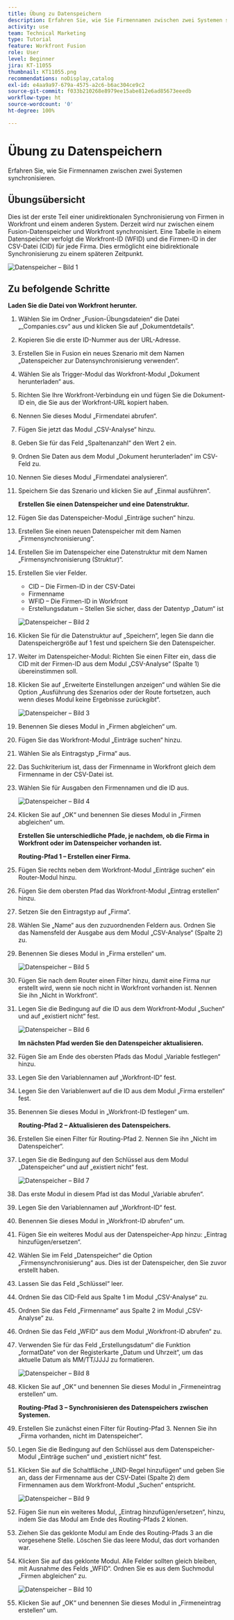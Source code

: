 ```yaml
---
title: Übung zu Datenspeichern
description: Erfahren Sie, wie Sie Firmennamen zwischen zwei Systemen synchronisieren. (Sollte zwischen 60 und 160 Zeichen lang sein, ist jedoch 59 Zeichen lang)
activity: use
team: Technical Marketing
type: Tutorial
feature: Workfront Fusion
role: User
level: Beginner
jira: KT-11055
thumbnail: KT11055.png
recommendations: noDisplay,catalog
exl-id: e4aa9a97-679a-4575-a2c6-b6ac304ce9c2
source-git-commit: f033b210268e8979ee15abe812e6ad85673eeedb
workflow-type: ht
source-wordcount: '0'
ht-degree: 100%

---
```


# Übung zu Datenspeichern

Erfahren Sie, wie Sie Firmennamen zwischen zwei Systemen synchronisieren.

## Übungsübersicht

Dies ist der erste Teil einer unidirektionalen Synchronisierung von Firmen in Workfront und einem anderen System. Derzeit wird nur zwischen einem Fusion-Datenspeicher und Workfront synchronisiert. Eine Tabelle in einem Datenspeicher verfolgt die Workfront-ID (WFID) und die Firmen-ID in der CSV-Datei (CID) für jede Firma. Dies ermöglicht eine bidirektionale Synchronisierung zu einem späteren Zeitpunkt.

![Datenspeicher – Bild 1](../12-exercises/assets/data-stores-walkthrough-1.png)

## Zu befolgende Schritte

**Laden Sie die Datei von Workfront herunter.**

1. Wählen Sie im Ordner „Fusion-Übungsdateien“ die Datei „_Companies.csv“ aus und klicken Sie auf „Dokumentdetails“.
1. Kopieren Sie die erste ID-Nummer aus der URL-Adresse.
1. Erstellen Sie in Fusion ein neues Szenario mit dem Namen „Datenspeicher zur Datensynchronisierung verwenden“.
1. Wählen Sie als Trigger-Modul das Workfront-Modul „Dokument herunterladen“ aus.
1. Richten Sie Ihre Workfront-Verbindung ein und fügen Sie die Dokument-ID ein, die Sie aus der Workfront-URL kopiert haben.
1. Nennen Sie dieses Modul „Firmendatei abrufen“.
1. Fügen Sie jetzt das Modul „CSV-Analyse“ hinzu.
1. Geben Sie für das Feld „Spaltenanzahl“ den Wert 2 ein.
1. Ordnen Sie Daten aus dem Modul „Dokument herunterladen“ im CSV-Feld zu.
1. Nennen Sie dieses Modul „Firmendatei analysieren“.
1. Speichern Sie das Szenario und klicken Sie auf „Einmal ausführen“.

   **Erstellen Sie einen Datenspeicher und eine Datenstruktur.**

1. Fügen Sie das Datenspeicher-Modul „Einträge suchen“ hinzu.
1. Erstellen Sie einen neuen Datenspeicher mit dem Namen „Firmensynchronisierung“.
1. Erstellen Sie im Datenspeicher eine Datenstruktur mit dem Namen „Firmensynchronisierung (Struktur)“.
1. Erstellen Sie vier Felder.

   + CID – Die Firmen-ID in der CSV-Datei
   + Firmenname
   + WFID – Die Firmen-ID in Workfront
   + Erstellungsdatum – Stellen Sie sicher, dass der Datentyp „Datum“ ist

   ![Datenspeicher – Bild 2](../12-exercises/assets/data-stores-walkthrough-2.png)

1. Klicken Sie für die Datenstruktur auf „Speichern“, legen Sie dann die Datenspeichergröße auf 1 fest und speichern Sie den Datenspeicher.
1. Weiter im Datenspeicher-Modul: Richten Sie einen Filter ein, dass die CID mit der Firmen-ID aus dem Modul „CSV-Analyse“ (Spalte 1) übereinstimmen soll.
1. Klicken Sie auf „Erweiterte Einstellungen anzeigen“ und wählen Sie die Option „Ausführung des Szenarios oder der Route fortsetzen, auch wenn dieses Modul keine Ergebnisse zurückgibt“.

   ![Datenspeicher – Bild 3](../12-exercises/assets/data-stores-walkthrough-3.png)

1. Benennen Sie dieses Modul in „Firmen abgleichen“ um.
1. Fügen Sie das Workfront-Modul „Einträge suchen“ hinzu.
1. Wählen Sie als Eintragstyp „Firma“ aus.
1. Das Suchkriterium ist, dass der Firmenname in Workfront gleich dem Firmenname in der CSV-Datei ist.
1. Wählen Sie für Ausgaben den Firmennamen und die ID aus.

   ![Datenspeicher – Bild 4](../12-exercises/assets/data-stores-walkthrough-4.png)

1. Klicken Sie auf „OK“ und benennen Sie dieses Modul in „Firmen abgleichen“ um.

   **Erstellen Sie unterschiedliche Pfade, je nachdem, ob die Firma in Workfront oder im Datenspeicher vorhanden ist.**

   **Routing-Pfad 1 – Erstellen einer Firma.**

1. Fügen Sie rechts neben dem Workfront-Modul „Einträge suchen“ ein Router-Modul hinzu.
1. Fügen Sie dem obersten Pfad das Workfront-Modul „Eintrag erstellen“ hinzu.
1. Setzen Sie den Eintragstyp auf „Firma“.
1. Wählen Sie „Name“ aus den zuzuordnenden Feldern aus. Ordnen Sie das Namensfeld der Ausgabe aus dem Modul „CSV-Analyse“ (Spalte 2) zu.
1. Benennen Sie dieses Modul in „Firma erstellen“ um.

   ![Datenspeicher – Bild 5](../12-exercises/assets/data-stores-walkthrough-5.png)

1. Fügen Sie nach dem Router einen Filter hinzu, damit eine Firma nur erstellt wird, wenn sie noch nicht in Workfront vorhanden ist. Nennen Sie ihn „Nicht in Workfront“.
1. Legen Sie die Bedingung auf die ID aus dem Workfront-Modul „Suchen“ und auf „existiert nicht“ fest.

   ![Datenspeicher – Bild 6](../12-exercises/assets/data-stores-walkthrough-6.png)

   **Im nächsten Pfad werden Sie den Datenspeicher aktualisieren.**

1. Fügen Sie am Ende des obersten Pfads das Modul „Variable festlegen“ hinzu.
1. Legen Sie den Variablennamen auf „Workfront-ID“ fest.
1. Legen Sie den Variablenwert auf die ID aus dem Modul „Firma erstellen“ fest.
1. Benennen Sie dieses Modul in „Workfront-ID festlegen“ um.

   **Routing-Pfad 2 – Aktualisieren des Datenspeichers.**

1. Erstellen Sie einen Filter für Routing-Pfad 2. Nennen Sie ihn „Nicht im Datenspeicher“.

1. Legen Sie die Bedingung auf den Schlüssel aus dem Modul „Datenspeicher“ und auf „existiert nicht“ fest.

   ![Datenspeicher – Bild 7](../12-exercises/assets/data-stores-walkthrough-7.png)

1. Das erste Modul in diesem Pfad ist das Modul „Variable abrufen“.
1. Legen Sie den Variablennamen auf „Workfront-ID“ fest.
1. Benennen Sie dieses Modul in „Workfront-ID abrufen“ um.
1. Fügen Sie ein weiteres Modul aus der Datenspeicher-App hinzu: „Eintrag hinzufügen/ersetzen“.
1. Wählen Sie im Feld „Datenspeicher“ die Option „Firmensynchronisierung“ aus. Dies ist der Datenspeicher, den Sie zuvor erstellt haben.
1. Lassen Sie das Feld „Schlüssel“ leer.
1. Ordnen Sie das CID-Feld aus Spalte 1 im Modul „CSV-Analyse“ zu.
1. Ordnen Sie das Feld „Firmenname“ aus Spalte 2 im Modul „CSV-Analyse“ zu.
1. Ordnen Sie das Feld „WFID“ aus dem Modul „Workfront-ID abrufen“ zu.
1. Verwenden Sie für das Feld „Erstellungsdatum“ die Funktion „formatDate“ von der Registerkarte „Datum und Uhrzeit“, um das aktuelle Datum als MM/TT/JJJJ zu formatieren.

   ![Datenspeicher – Bild 8](../12-exercises/assets/data-stores-walkthrough-8.png)

1. Klicken Sie auf „OK“ und benennen Sie dieses Modul in „Firmeneintrag erstellen“ um.

   **Routing-Pfad 3 – Synchronisieren des Datenspeichers zwischen Systemen.**

1. Erstellen Sie zunächst einen Filter für Routing-Pfad 3. Nennen Sie ihn „Firma vorhanden, nicht im Datenspeicher“.
1. Legen Sie die Bedingung auf den Schlüssel aus dem Datenspeicher-Modul „Einträge suchen“ und „existiert nicht“ fest.
1. Klicken Sie auf die Schaltfläche „UND-Regel hinzufügen“ und geben Sie an, dass der Firmenname aus der CSV-Datei (Spalte 2) dem Firmennamen aus dem Workfront-Modul „Suchen“ entspricht.

   ![Datenspeicher – Bild 9](../12-exercises/assets/data-stores-walkthrough-9.png)

1. Fügen Sie nun ein weiteres Modul, „Eintrag hinzufügen/ersetzen“, hinzu, indem Sie das Modul am Ende des Routing-Pfads 2 klonen.
1. Ziehen Sie das geklonte Modul am Ende des Routing-Pfads 3 an die vorgesehene Stelle. Löschen Sie das leere Modul, das dort vorhanden war.
1. Klicken Sie auf das geklonte Modul. Alle Felder sollten gleich bleiben, mit Ausnahme des Felds „WFID“. Ordnen Sie es aus dem Suchmodul „Firmen abgleichen“ zu.

   ![Datenspeicher – Bild 10](../12-exercises/assets/data-stores-walkthrough-10.png)

1. Klicken Sie auf „OK“ und benennen Sie dieses Modul in „Firmeneintrag erstellen“ um.
